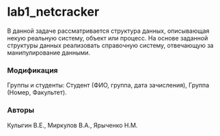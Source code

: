 # lab1_netcracker
В данной задаче рассматривается структура данных, описывающая некую реальную систему, объект или процесс. На основе заданной структуры данных реализовать справочную систему, отвечающую за манипулирование данными. 

### Модификация

Группы и студенты: Студент (ФИО, группа, дата зачисления), Группа (Номер, Факультет).

### Авторы

Кулыгин В.Е., Миркулов В.А., Ярыченко Н.М.
